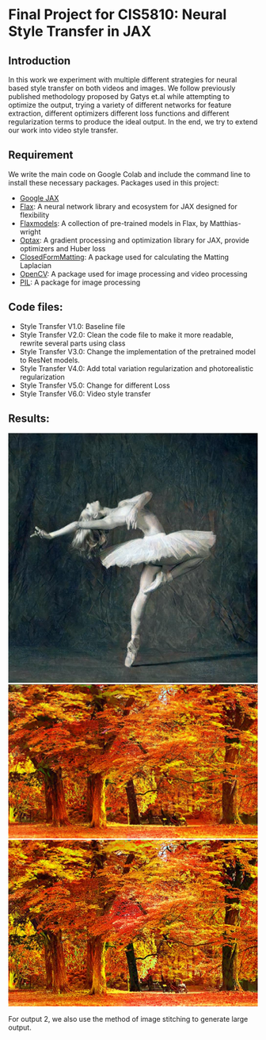 # Final Project for CIS5810: Neural Style Transfer in JAX

## Introduction
In this work we experiment with multiple different strategies for neural based style transfer on both videos and images. We follow previously published methodology proposed by Gatys et.al while attempting to optimize the output, trying a variety of different networks for feature extraction, different optimizers different loss functions and different regularization terms to produce the ideal output. In the end, we try to extend our work into video style transfer.

## Requirement
We write the main code on Google Colab and include the command line to install these necessary packages.
Packages used in this project:
- [Google JAX](https://github.com/google/jax)
- [Flax](https://github.com/google/flax): A neural network library and ecosystem for JAX designed for flexibility
- [Flaxmodels](https://github.com/matthias-wright/flaxmodels): A collection of pre-trained models in Flax, by Matthias-wright
- [Optax](https://github.com/deepmind/optax): A gradient processing and optimization library for JAX, provide optimizers and Huber loss
- [ClosedFormMatting](https://github.com/MarcoForte/closed-form-matting): A package used for calculating the Matting Laplacian
- [OpenCV](https://github.com/opencv/opencv): A package used for image processing and video processing
- [PIL](https://github.com/python-pillow/Pillow): A package for image processing

## Code files:
- Style Transfer V1.0: Baseline file
- Style Transfer V2.0: Clean the code file to make it more readable, rewrite several parts using class
- Style Transfer V3.0: Change the implementation of the pretrained model to ResNet models.
- Style Transfer V4.0: Add total variation regularization and photorealistic regularization
- Style Transfer V5.0: Change for different Loss
- Style Transfer V6.0: Video style transfer

## Results:
![Output1](https://github.com/ZeshengLiu22/StyleTransfer/blob/main/Image%20Style%20Transfer%20Results/FinalOutput1.jpg)
![Output2](https://github.com/ZeshengLiu22/StyleTransfer/blob/main/Image%20Style%20Transfer%20Results/FinalOutput2.jpg)
![Output3](https://github.com/ZeshengLiu22/StyleTransfer/blob/main/Image%20Style%20Transfer%20Results/FinalOutput3.jpg)

For output 2, we also use the method of image stitching to generate large output.
